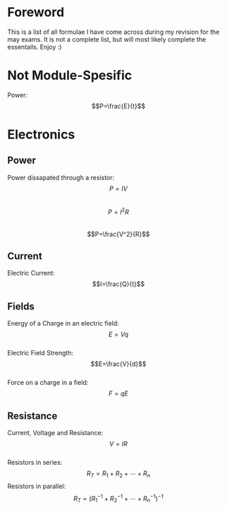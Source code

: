 # Foreword  
This is a list of all formulae I have come across during my revision for the may exams. It is not a complete list, but will most likely complete the essentails. Enjoy :)  
# Not Module-Spesific  
Power:  
$$P=\frac{E}{t}$$  
# Electronics  
## Power  
Power dissapated through a resistor:  
$$P=IV$$  
$$P=I^2R$$  
$$P=\frac{V^2}{R}$$  
## Current  
Electric Current:  
$$I=\frac{Q}{t}$$  
## Fields  
Energy of a Charge in an electric field:  
$$E=Vq$$  
Electric Field Strength:  
$$E=\frac{V}{d}$$  
Force on a charge in a field:  
$$F=qE$$  
## Resistance  
Current, Voltage and Resistance:  
$$V=IR$$  
Resistors in series:  
$$R_T=R_1+R_2+\cdots+R_n$$
Resistors in parallel:  
$$R_T=\left(R_1^{-1}+R_2^{-1}+\cdots+R_n^{-1}\right)^{-1}$$  
